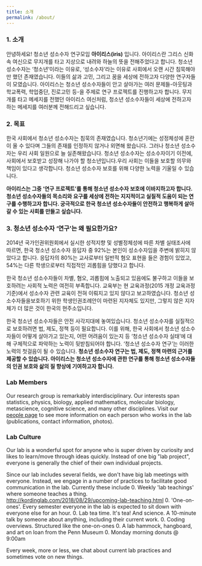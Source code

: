 ```yaml
---
title: 소개
permalink: /about/
---
```


### 1. 소개
안녕하세요! 청소년 성소수자 연구모임 **아이리스(iris)** 입니다. 
아이리스란 그리스 신화 속 여신으로 무지개를 타고 지상으로 내려와 하늘의 뜻을 전해주었다고 합니다. 청소년 성소수자는 ‘청소년’이라는 이유로, ‘성소수자’라는 이유로 사회에서 오랜 시간 침묵해야만 했던 존재였습니다. 이들의 삶과 고민, 그리고 꿈을 세상에 전하고자 다양한 연구자들이 모였습니다. 아이리스는 청소년 성소수자들이 안고 살아가는 여러 문제들-아웃팅과 학교폭력, 학업중단, 진로고민 등-을 주제로 연구 프로젝트를 진행하고자 합니다. 무지개를 타고 메세지를 전했던 아이리스 여신처럼, 청소년 성소수자들이 세상에 전하고자 하는 메세지를 여러분께 전해드리고 싶습니다.


### 2. 목표
한국 사회에서 청소년 성소수자는 침묵의 존재였습니다. 청소년기에는 성정체성에 혼란이 올 수 있다며 그들의 존재를 인정하지 않거나 외면해 왔습니다. 그러나 청소년 성소수자는 우리 사회 일원으로 늘 실존해왔습니다. 청소년 성소수자는 성소수자이기 이전에, 사회에서 보호받고 성장해 나가야 할 청소년입니다.우리 사회는 이들을 보호할 의무와 책임이 있다고 생각합니다. 청소년 성소수자 보호를 위해 다양한 노력을 기울일 수 있습니다. 

**아이리스는 그중 ‘연구 프로젝트’를 통해 청소년 성소수자 보호에 이바지하고자 합니다. 청소년 성소수자들의 목소리와 요구를 세상에 전하는 지지적이고 실질적 도움이 되는 연구를 수행하고자 합니다. 궁극적으로 한국 청소년 성소수자들이 안전하고 행복하게 살아갈 수 있는 사회를 만들고 싶습니다.**  


### 3. 청소년 성소수자 ‘연구’는 왜 필요한가요?

2014년 국가인권위원회에서 실시한 성적지향 및 성별정체성에 따른 차별 실태조사에 따르면, 한국 청소년 성소수자 응답자 중 92%는 본인이 성소수자임을 주변에 밝히지 않았다고 합니다. 응답자의 80%는 교사로부터 일반적 혐오 표현을 들은 경험이 있었고, 54%는 다른 학생으로부터 직접적인 괴롭힘을 당했다고 합니다. 

한국 청소년 성소수자들이 차별, 혐오, 괴롭힘에 노출되고 있음에도 불구하고 이들을 보호하려는 사회적 노력은 여전히 부족합니다. 교육부는 현 교육과정(2015 개정 교육과정 기준)에서 성소수자 관련 교육이 전혀 이뤄지고 있지 않다고 보고하였습니다. 청소년 성소수자들을보호하기 위한 학생인권조례안이 마련된 지자체도 있지만, 그렇지 않은 지자체가 더 많은 것이 한국의 현주소입니다.  

한국 청소년 성소수자들은 안전 사각지대에 놓여있습니다. 청소년 성소수자를 실질적으로 보호하려면 법, 제도, 정책 등이 필요합니다. 이를 위해, 한국 사회에서 청소년 성소수자들이 어떻게 살아가고 있는지, 어떤 어려움이 있는지 등 ‘청소년 성소수자 실태’에 대해 구체적으로 파악하는 노력이 뒷받침되어야 합니다. ‘청소년 성소수자 연구’는 이러한 노력의 첫걸음이 될 수 있습니다. **청소년 성소수자 연구는 법, 제도, 정책 마련의 근거를 제공할 수 있습니다. 아이리스는 청소년 성소수자에 관한 연구를 통해 청소년 성소수자들의 인권 보호와 삶의 질 향상에 기여하고자 합니다.** 


### Lab Members

Our research group is remarkably interdisciplinary. Our interests span statistics, physics, biology, applied mathematics, molecular biology, metascience, cognitive science, and many other disciplines. Visit our [people page](http://kordinglab.com/people/) to see more information on each person who works in the lab (publications, contact information, photos).

### Lab Culture

Our lab is a wonderful spot for anyone who is super driven by curiosity and likes to learn/move through ideas quickly. Instead of one big "lab project", everyone is generally the chief of their own individual projects.

Since our lab includes several fields, we don't have big lab meetings with everyone. Instead, we engage in a number of practices to facilitate good communication in the lab. Currently these include
0. Weekly 'lab teachings' where someone teaches a thing. http://kordinglab.com/2018/08/29/upcoming-lab-teaching.html
0. 'One-on-ones'. Every semester everyone in the lab is expected to sit down with everyone else for an hour.
0. Lab tea time. It's tea! And science. A 10-minute talk by someone about anything, including their current work.
0. Coding overviews. Structured like the one-on-ones
0. A lab hammock, hangboard, and art on loan from the Penn Museum
0. Monday morning donuts @ 9:00am

Every week, more or less, we chat about current lab practices and sometimes vote on new things.

